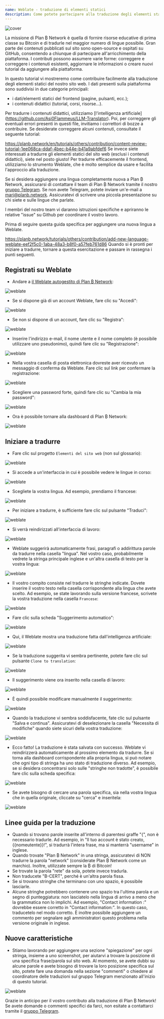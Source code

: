 ```yaml
---
name: Weblate - traduzione di elementi statici
description: Come potete partecipare alla traduzione degli elementi statici su planb.network?
---
```

![cover](assets/cover.webp)

La missione di Plan ₿ Network è quella di fornire risorse educative di prima classe su Bitcoin e di tradurle nel maggior numero di lingue possibile. Gran parte dei contenuti pubblicati sul sito sono open-source e ospitati su GitHub, consentendo a chiunque di partecipare all'arricchimento della piattaforma. I contributi possono assumere varie forme: correggere e correggere i contenuti esistenti, aggiornare le informazioni o creare nuovi tutorial da aggiungere alla piattaforma.

In questo tutorial vi mostreremo come contribuire facilmente alla traduzione degli elementi statici del nostro sito web. I dati presenti sulla piattaforma sono suddivisi in due categorie principali:


- i dati/elementi statici del frontend (pagine, pulsanti, ecc.);
- i contenuti didattici (tutorial, corsi, risorse...).

Per tradurre i contenuti didattici, utilizziamo [l'intelligenza artificiale] (https://github.com/Asi0Flammeus/LLM-Translator). Poi, per correggere gli eventuali errori presenti in questi file, invitiamo i correttori di bozze a contribuire. Se desiderate correggere alcuni contenuti, consultate il seguente tutorial:

https://planb.network/en/tutorials/others/contribution/content-review-tutorial-1ee068ca-ddaf-4bec-b44e-b41a9abfdef6
Se invece siete interessati a tradurre gli elementi statici del sito web (esclusi i contenuti didattici), siete nel posto giusto! Per tradurre efficacemente il frontend, utilizziamo lo strumento Weblate, che è molto semplice da usare e facilita l'approccio alla traduzione.

Se si desidera aggiungere una lingua completamente nuova a Plan ₿ Network, assicurarsi di contattare il team di Plan ₿ Network tramite il nostro [gruppo Telegram](https://t.me/PlanBNetwork_ContentBuilder). Se non avete Telegram, potete inviare un'e-mail a mari@planb.network. Assicuratevi di scrivere una piccola presentazione su chi siete e sulle lingue che parlate.

I membri del nostro team vi daranno istruzioni specifiche e apriranno le relative "issue" su Github per coordinare il vostro lavoro.

Prima di seguire questa guida specifica per aggiungere una nuova lingua a Weblate.

https://planb.network/tutorials/others/contribution/add-new-language-weblate-eef2f5c0-1aba-48a3-b8f0-a57feb761d86
Quando si è pronti per iniziare a tradurre, tornare a questa esercitazione e passare in rassegna i punti seguenti.

## Registrati su Weblate


- Andare a [il Weblate autogestito di Plan ₿ Network](https://weblate.planb.network/):

![weblate](assets/01.webp)


- Se si dispone già di un account Weblate, fare clic su "Accedi":

![weblate](assets/02.webp)


- Se non si dispone di un account, fare clic su "Registra":

![weblate](assets/03.webp)


- Inserire l'indirizzo e-mail, il nome utente e il nome completo (è possibile utilizzare uno pseudonimo), quindi fare clic su "Registrazione":

![weblate](assets/04.webp)


- Nella vostra casella di posta elettronica dovreste aver ricevuto un messaggio di conferma da Weblate. Fare clic sul link per confermare la registrazione:

![weblate](assets/05.webp)


- Scegliere una password forte, quindi fare clic su "Cambia la mia password":

![weblate](assets/06.webp)


- Ora è possibile tornare alla dashboard di Plan ₿ Network:

![weblate](assets/07.webp)

## Iniziare a tradurre


- Fare clic sul progetto `Elementi del sito web` (non sul glossario):

![weblate](assets/08.webp)


- Si accede a un'interfaccia in cui è possibile vedere le lingue in corso:

![weblate](assets/09.webp)


- Scegliete la vostra lingua. Ad esempio, prendiamo il francese:

![weblate](assets/10.webp)


- Per iniziare a tradurre, è sufficiente fare clic sul pulsante "Traduci":

![weblate](assets/11.webp)


- Si verrà reindirizzati all'interfaccia di lavoro:

![weblate](assets/12.webp)


- Weblate suggerirà automaticamente frasi, paragrafi o addirittura parole da tradurre nella casella "lingua". Nel vostro caso, probabilmente vedrete la stringa principale inglese e un'altra casella di testo per la vostra lingua:

![weblate](assets/13.webp)


- Il vostro compito consiste nel tradurre le stringhe indicate. Dovete inserire il vostro testo nella casella corrispondente alla lingua che avete scelto. Ad esempio, se state lavorando sulla versione francese, scrivete la vostra traduzione nella casella `Francese`:

![weblate](assets/14.webp)


- Fare clic sulla scheda "Suggerimento automatico":

![weblate](assets/15.webp)


- Qui, il Weblate mostra una traduzione fatta dall'intelligenza artificiale:

![weblate](assets/16.webp)


- Se la traduzione suggerita vi sembra pertinente, potete fare clic sul pulsante `Clone to translation`:

![weblate](assets/17.webp)


- Il suggerimento viene ora inserito nella casella di lavoro:

![weblate](assets/18.webp)


- È quindi possibile modificare manualmente il suggerimento:

![weblate](assets/19.webp)


- Quando la traduzione vi sembra soddisfacente, fate clic sul pulsante "Salva e continua". Assicuratevi di deselezionare la casella "Necessita di modifiche" quando siete sicuri della vostra traduzione:

![weblate](assets/20.webp)


- Ecco fatto! La traduzione è stata salvata con successo. Weblate vi reindirizzerà automaticamente al prossimo elemento da tradurre. Se si torna alla dashboard corrispondente alla propria lingua, si può notare che ogni tipo di stringa ha uno stato di traduzione diverso. Ad esempio, se si desidera concentrarsi solo sulle "stringhe non tradotte", è possibile fare clic sulla scheda specifica:

![weblate](assets/21.webp)


- Se avete bisogno di cercare una parola specifica, sia nella vostra lingua che in quella originale, cliccate su "cerca" e inseritela:

![weblate](assets/22.webp)

## Linee guida per la traduzione


- Quando si trovano parole inserite all'interno di parentesi graffe "{", non è necessario tradurle. Ad esempio, in "Il tuo account è stato creato, {{nomeutente}}!", si tradurrà l'intera frase, ma si manterrà "username" in inglese.
- Quando trovate "Plan ₿ Network" in una stringa, assicuratevi di NON tradurre la parola "network" (considerate Plan ₿ Network come un marchio). Inoltre, utilizzate sempre la ₿ di Bitcoin!
- Se trovate la parola "rete" da sola, potete invece tradurla.
- Non traducete "B-CERT", perché è un'altra parola fissa.
- Se si trovano stringhe che terminano con uno spazio, è possibile lasciarle.
- Alcune stringhe potrebbero contenere uno spazio tra l'ultima parola e un segno di punteggiatura: non lasciatelo nella lingua di arrivo a meno che la grammatica non lo implichi. Ad esempio, "Contact information :" dovrebbe essere corretto in "Contact information:". In questo caso, traducetelo nel modo corretto. È inoltre possibile aggiungere un commento per segnalare agli amministratori questo problema nella versione originale in inglese.

## Nuove caratteristiche


- Stiamo lavorando per aggiungere una sezione "spiegazione" per ogni stringa, insieme a uno screenshot, per aiutarvi a trovare la posizione di una specifica frase/parola sul sito web. Al momento, se avete dubbi su alcune parole e avete bisogno di trovare la loro posizione specifica sul sito, potete fare una domanda nella sezione "commenti" o chiedere al coordinatore delle traduzioni sul gruppo Telegram menzionato all'inizio di questo tutorial.

![weblate](assets/23.webp)

Grazie in anticipo per il vostro contributo alla traduzione di Plan ₿ Network! Se avete domande o commenti specifici da farci, non esitate a contattarci tramite il [gruppo Telegram](https://t.me/PlanBNetwork_ContentBuilder).